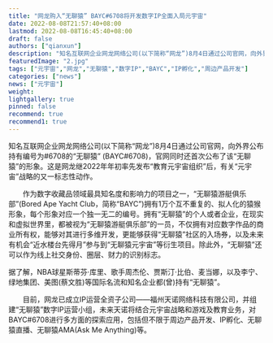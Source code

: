 ```yaml
---
title: "网龙购入“无聊猿” BAYC#6708将开发数字IP全面入局元宇宙"
date: 2022-08-08T21:57:40+08:00
lastmod: 2022-08-08T16:45:40+08:00
draft: false
authors: ["qianxun"]
description: "知名互联网企业网龙网络公司(以下简称“网龙”)8月4日通过公司官网，向外界公布持有编号为#6708的“无聊猿” (BAYC#6708)，官网同时还首次公布了该“无聊猿”的形象。这是网龙继2022年年初率先发布“教育元宇宙组织”后，有关“元宇宙”战略的又一标志性动作。"
featuredImage: "2.jpg"
tags: ["元宇宙","网龙","无聊猿","数字IP","BAYC","IP孵化","周边产品开发"]
categories: ["news"]
news: ["元宇宙"]
weight: 
lightgallery: true
pinned: false
recommend: true
recommend1: true
---
```




知名互联网企业网龙网络公司(以下简称“网龙”)8月4日通过公司官网，向外界公布持有编号为#6708的“无聊猿” (BAYC#6708)，官网同时还首次公布了该“无聊猿”的形象。这是网龙继2022年年初率先发布“教育元宇宙组织”后，有关“元宇宙”战略的又一标志性动作。

　　作为数字收藏品领域最具知名度和影响力的项目之一，“无聊猿游艇俱乐部”(Bored Ape Yacht Club，简称“BAYC”)拥有1万个互不重复的、拟人化的猿猴形象，每个形象对应一个独一无二的编号。拥有“无聊猿”的个人或者企业，在现实和虚拟世界里，都被视为“无聊猿游艇俱乐部”的一员，不仅拥有对应数字作品的商业所有权，能够对其进行多维开发，更能够获得“无聊猿”社区的入场券，以及未来有机会“近水楼台先得月”参与到“无聊猿元宇宙”等衍生项目。除此外，“无聊猿”还可以作为线上社交身份、圈层、财力的识别标志。

据了解，NBA球星斯蒂芬·库里、歌手周杰伦、贾斯汀·比伯、麦当娜，以及李宁、绿地集团、美图(蔡文胜)等国际名流和知名企业都(曾)持有“无聊猿”。

　　目前，网龙已成立IP运营全资子公司——福州天诺网络科技有限公司，并组建“无聊猿”数字IP运营小组，未来天诺将结合元宇宙战略和游戏及教育业务，对BAYC#6708进行多方面的探索应用，包括但不限于周边产品开发、IP孵化、无聊猿直播、无聊猿AMA(Ask Me Anything)等。